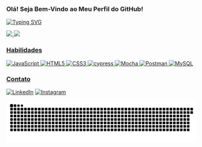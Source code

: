 ### Olá! Seja Bem-Vindo ao Meu Perfil do GitHub!

[![Typing SVG](https://readme-typing-svg.demolab.com?font=Fira+Code&weight=500&size=25&pause=1000&color=F77900&random=false&width=435&lines=Eu+me+chamo+Kelvin+Bobsin)](https://git.io/typing-svg)




<div>
  <a href="https://github.com/Kelvinbobsin">
    <img height="160em" src="https://github-readme-stats.vercel.app/api?username=Kelvinbobsin&show_icons=true&theme=darcula&include_all_commits=true&count_private+true"/>
    <img height="160em" src="https://github-readme-stats.vercel.app/api/top-langs/?username=Kelvinbobsin&layout=compact&langs_count=16&theme=darcula"/>
</div>

### Habilidades
![JavaScript](https://img.shields.io/badge/JavaScript-F7DF1E?style=for-the-badge&logo=javascript&logoColor=black)
![HTML5](https://img.shields.io/badge/HTML5-E34F26?style=for-the-badge&logo=html5&logoColor=white)
![CSS3](https://img.shields.io/badge/CSS3-1572B6?style=for-the-badge&logo=css3&logoColor=white)
![cypress](https://img.shields.io/badge/-cypress-%23E5E5E5?style=for-the-badge&logo=cypress&logoColor=058a5e)
![Mocha](https://img.shields.io/badge/-mocha-%238D6748?style=for-the-badge&logo=mocha&logoColor=white)
![Postman](https://img.shields.io/badge/Postman-FF6C37?style=for-the-badge&logo=postman&logoColor=white)
![MySQL](https://img.shields.io/badge/MySQL-00000F?style=for-the-badge&logo=mysql&logoColor=white)

### Contato

[![LinkedIn](https://img.shields.io/badge/LinkedIn-0077B5?style=for-the-badge&logo=linkedin&logoColor=white)](https://www.linkedin.com/in/kelvin-bobsin/)
[![Instagram](https://img.shields.io/badge/-Instagram-%23E4405F?style=for-the-badge&logo=instagram&logoColor=white)](https://www.instagram.com/kelvinbobsin_/)

<picture>
  <source media="(prefers-color-scheme: dark)" srcset="https://raw.githubusercontent.com/Kelvinbobsin/Kelvinbobsin/output/github-contribution-grid-snake-dark.svg">
  <source media="(prefers-color-scheme: light)" srcset="https://raw.githubusercontent.com/Kelvinbobsin/Kelvinbobsin/output/github-contribution-grid-snake.svg">
  <img alt="github contribution grid snake animation" src="https://raw.githubusercontent.com/Kelvinbobsin/Kelvinbobsin/output/github-contribution-grid-snake.svg">
</picture>

  
